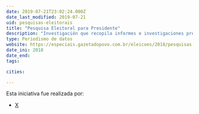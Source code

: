 ```yaml
---
date: 2019-07-21T23:02:24.000Z
date_last_modified: 2019-07-21
uid: pesquisas-eleitorais
title: "Pesquisa Eleitoral para Presidente"
description: "Investigación que recopila informes e investigaciones presidenciales de varios institutos en Brasil y analiza la intención de voto para las comicios para el 2018."
type: Periodismo de datos
website: https://especiais.gazetadopovo.com.br/eleicoes/2018/pesquisas-eleitorais/
date_ini: 2018
date_end: 
tags:

cities: 

---
```


Esta iniciativa fue realizada por:

- [X](/i/gazeta-do-povo.html)
